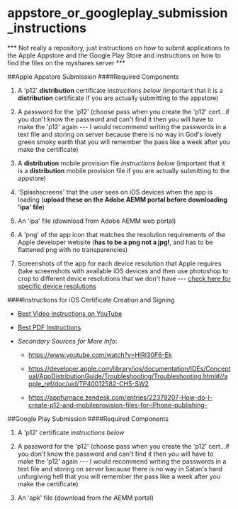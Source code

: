 # appstore_or_googleplay_submission_instructions
*** Not really a repository, just instructions on how to submit applications to the Apple Appstore and the Google Play Store and instructions on how to find the files on the myshares server ***

##Apple Appstore Submission
####Required Components
1. A 'p12' **distribution** certificate *instructions below* (important that it is a **distribution** certificate if you are actually submitting to the appstore)

2. A password for the 'p12' (choose pass when you create the 'p12' cert...if you don't know the password and can't find it then you will have to make the 'p12' again --- I would recommend writing the passwords in a text file and storing on server because there is no way in God's lovely green smoky earth that you will remember the pass like a week after you make the certificate)

3. A **distribution** mobile provision file *instructions below* (important that it is a **distribution** mobile provision file if you are actually submitting to the appstore)

4. 'Splashscreens' that the user sees on iOS devices when the app is loading (**upload these on the Adobe AEMM portal before downloading 'ipa' file**)

5. An 'ipa' file (download from Adobe AEMM web portal)

6. A 'png' of the app icon that matches the resolution requirements of the Apple developer website (**has to be a png not a jpg!**, and has to be flattened png with no transparencies)

7. Screenshots of the app for each device resolution that Apple requires (take screenshots with available iOS devices and then use photoshop to crop to different device resolutions that we don't have --- [check here for specific device resolutions](https://developer.apple.com/library/ios/documentation/LanguagesUtilities/Conceptual/iTunesConnect_Guide/Appendices/Properties.html#//apple_ref/doc/uid/TP40011225-CH26-SW2)

####Instructions for iOS Certificate Creation and Signing
  - [Best Video Instructions on YouTube](https://www.youtube.com/watch?v=Xh2nnjttOwo)
  - [Best PDF Instructions](guide-to-iOS-certificate-creation.pdf)
  
  - *Secondary Sources for More Info*:
    - https://www.youtube.com/watch?v=HlRI30F6-Ek
    
    - https://developer.apple.com/library/ios/documentation/IDEs/Conceptual/AppDistributionGuide/Troubleshooting/Troubleshooting.html#//apple_ref/doc/uid/TP40012582-CH5-SW2
    
    - https://appfurnace.zendesk.com/entries/22379207-How-do-I-create-p12-and-mobileprovision-files-for-iPhone-publishing-

##Google Play Submission 
####Required Components
1. A 'p12' certificate *instructions below*

2. A password for the 'p12' (choose pass when you create the 'p12' cert...if you don't know the password and can't find it then you will have to make the 'p12' again --- I would recommend writing the passwords in a text file and storing on server because there is no way in Satan's hard unforgiving hell that you will remember the pass like a week after you make the certificate)

3. An 'apk' file (download from the AEMM portal) 

